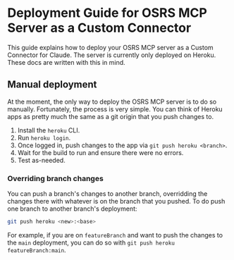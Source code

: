 # Deployment Guide for OSRS MCP Server as a Custom Connector
This guide explains how to deploy your OSRS MCP server as a Custom Connector for Claude. The
server is currently only deployed on Heroku. These docs are written with this in mind.

## Manual deployment
At the moment, the only way to deploy the OSRS MCP server is to do so manually. Fortunately,
the process is very simple. You can think of Heroku apps as pretty much the same as a git
origin that you push changes to.

1. Install the `heroku` CLI.
2. Run `heroku login`.
3. Once logged in, push changes to the app via `git push heroku <branch>`.
4. Wait for the build to run and ensure there were no errors.
5. Test as-needed.

### Overriding branch changes
You can push a branch's changes to another branch, overridding the changes there with whatever
is on the branch that you pushed. To do push one branch to another branch's deployment:

```sh
git push heroku <new>:<base>
```

For example, if you are on `featureBranch` and want to push the changes to the `main` deployment,
you can do so with `git push heroku featureBranch:main`.
